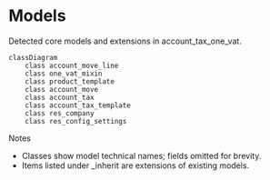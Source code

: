 # Models

Detected core models and extensions in account_tax_one_vat.

```mermaid
classDiagram
    class account_move_line
    class one_vat_mixin
    class product_template
    class account_move
    class account_tax
    class account_tax_template
    class res_company
    class res_config_settings
```

Notes
- Classes show model technical names; fields omitted for brevity.
- Items listed under _inherit are extensions of existing models.

